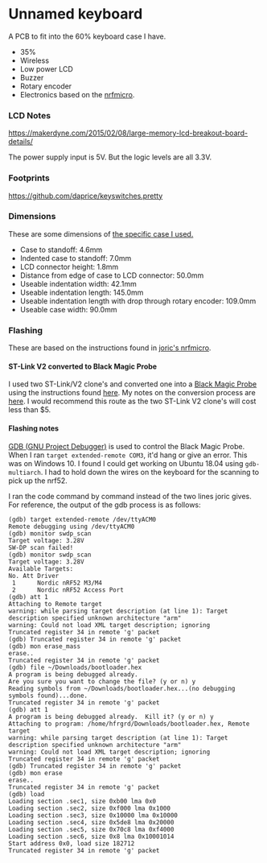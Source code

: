 # Unnamed keyboard
A PCB to fit into the 60% keyboard case I have.
- 35%
- Wireless
- Low power LCD
- Buzzer
- Rotary encoder
- Electronics based on the [nrfmicro](https://github.com/joric/nrfmicro/).

### LCD Notes
https://makerdyne.com/2015/02/08/large-memory-lcd-breakout-board-details/

The power supply input is 5V. 
But the logic levels are all 3.3V.

### Footprints
https://github.com/daprice/keyswitches.pretty

### Dimensions
These are some dimensions of [the specific case I used.](https://www.aliexpress.com/item/32921993410.html?pid=808_0000_0101&spm=a2g0n.search-amp.list.32921993410&aff_trace_key=2b17650114d94b82bf89c85dab72a30e-1550938224177-03600-UneMJZVf&aff_platform=msite&m_page_id=6878amp-RE3tNnzZA5LCyChfdei61Q1552019685186)


- Case to standoff: 4.6mm
- Indented case to standoff: 7.0mm
- LCD connector height: 1.8mm
- Distance from edge of case to LCD connector: 50.0mm
- Useable indentation width: 42.1mm
- Useable indentation length: 145.0mm
- Useable indentation length with drop through rotary encoder: 109.0mm
- Useable case width: 90.0mm

### Flashing
These are based on the instructions found in [joric's nrfmicro](https://github.com/joric/nrfmicro/wiki/Bootloader).

#### ST-Link V2 converted to Black Magic Probe
I used two ST-Link/V2 clone's and converted one into a [Black Magic Probe](https://github.com/blacksphere/blackmagic) using the instructions found [here](https://web.archive.org/web/20210121183153/http://blog.linuxbits.io/2016/02/15/cheap-chinese-st-link-v-2-programmer-converted-to-black-magic-probe-debugger/).
My notes on the conversion process are [here](https://github.com/HalFrgrd/halfrgrd.github.io/blob/master/black_magic_probe_windows_mingw64.md).
I would recommend this route as the two ST-Link V2 clone's will cost less than $5.

#### Flashing notes
[GDB (GNU Project Debugger)](https://www.gnu.org/software/gdb/) is used to control the Black Magic Probe.
When I ran `target extended-remote COM3`, it'd hang or give an error. 
This was on Windows 10.
I found I could get working on Ubuntu 18.04 using `gdb-multiarch`.
I had to hold down the wires on the keyboard for the scanning to pick up the nrf52.

I ran the code command by command instead of the two lines joric gives.
For reference, the output of the gdb process is as follows:
```
(gdb) target extended-remote /dev/ttyACM0
Remote debugging using /dev/ttyACM0
(gdb) monitor swdp_scan
Target voltage: 3.28V
SW-DP scan failed!
(gdb) monitor swdp_scan
Target voltage: 3.28V
Available Targets:
No. Att Driver
 1      Nordic nRF52 M3/M4
 2      Nordic nRF52 Access Port
(gdb) att 1
Attaching to Remote target
warning: while parsing target description (at line 1): Target description specified unknown architecture "arm"
warning: Could not load XML target description; ignoring
Truncated register 34 in remote 'g' packet
(gdb) Truncated register 34 in remote 'g' packet
(gdb) mon erase_mass
erase..
Truncated register 34 in remote 'g' packet
(gdb) file ~/Downloads/bootloader.hex
A program is being debugged already.
Are you sure you want to change the file? (y or n) y
Reading symbols from ~/Downloads/bootloader.hex...(no debugging symbols found)...done.
Truncated register 34 in remote 'g' packet
(gdb) att 1
A program is being debugged already.  Kill it? (y or n) y
Attaching to program: /home/hfrgrd/Downloads/bootloader.hex, Remote target
warning: while parsing target description (at line 1): Target description specified unknown architecture "arm"
warning: Could not load XML target description; ignoring
Truncated register 34 in remote 'g' packet
(gdb) Truncated register 34 in remote 'g' packet
(gdb) mon erase
erase..
Truncated register 34 in remote 'g' packet
(gdb) load
Loading section .sec1, size 0xb00 lma 0x0
Loading section .sec2, size 0xf000 lma 0x1000
Loading section .sec3, size 0x10000 lma 0x10000
Loading section .sec4, size 0x5de8 lma 0x20000
Loading section .sec5, size 0x70c8 lma 0xf4000
Loading section .sec6, size 0x8 lma 0x10001014
Start address 0x0, load size 182712
Truncated register 34 in remote 'g' packet
```
